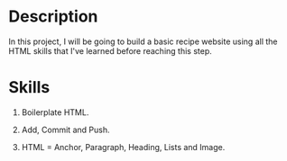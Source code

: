 # Description

In this project, I will be going to build a basic recipe website using all the HTML skills that I've learned before reaching this step.

# Skills

1. Boilerplate HTML.

2. Add, Commit and Push.

3. HTML = Anchor, Paragraph, Heading, Lists and Image.